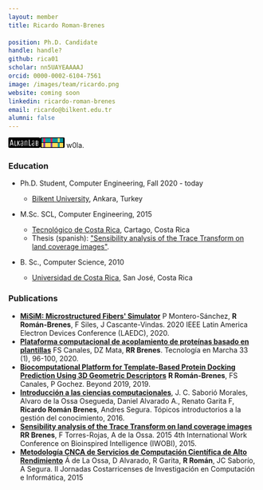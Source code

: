 ```yaml
---
layout: member
title: Ricardo Roman-Brenes

position: Ph.D. Candidate
handle: handle?
github: rica01
scholar: nn5UAYEAAAAJ
orcid: 0000-0002-6104-7561
image: /images/team/ricardo.png
website: coming soon
linkedin: ricardo-roman-brenes
email: ricardo@bilkent.edu.tr
alumni: false
---
```

<img style="height:1.5em;" src="https://github.com/BilkentCompGen/BilkentCompGen.github.io/blob/master/images/team/RRB_sq_side_dna.png?raw=true"/> w0la.

### Education

- Ph.D. Student, Computer Engineering, Fall 2020 - today
  - [Bilkent University](http://www.cs.bilkent.edu.tr/), Ankara, Turkey
  
- M.Sc. SCL, Computer Engineering, 2015
  - [Tecnológico de Costa Rica](http://tec.ac.cr/), Cartago, Costa Rica 
  - Thesis (spanish): ["Sensibility analysis of the Trace Transform on land coverage images"](https://repositoriotec.tec.ac.cr/handle/2238/6687).
  
- B. Sc., Computer Science, 2010 
  - [Universidad de Costa Rica](https://www.ecci.ucr.ac.cr/), San José, Costa Rica

### Publications

- [**MiSiM: Microstructured Fibers' Simulator**]() P Montero-Sánchez, **R Román-Brenes**, F Siles, J Cascante-Vindas. 2020 IEEE Latin America Electron Devices Conference (LAEDC), 2020.
- [**Plataforma computacional de acoplamiento de proteínas basado en plantillas**]() FS Canales, DZ Mata, **RR Brenes**. Tecnología en Marcha 33 (1), 96-100, 2020.
- [**Biocomputational Platform for Template-Based Protein Docking Prediction Using 3D Geometric Descriptors**]() **R Román-Brenes**, FS Canales, P Gochez. Beyond 2019, 2019.
- [**Introducción a las ciencias computacionales**](), J. C. Saborió Morales,  Alvaro de la Ossa Osegueda, Daniel Alvarado A., Renato Garita F, **Ricardo Román Brenes**, Andres Segura. Tópicos introductorios a la gestión del conocimiento, 2016.
- [**Sensibility analysis of the Trace Transform on land coverage images**]() **RR Brenes**, F Torres-Rojas, A de la Ossa. 2015 4th International Work Conference on Bioinspired Intelligence (IWOBI), 2015.
- [**Metodología CNCA de Servicios de Computación Científica de Alto Rendimiento**]() Á de La Ossa, D Alvarado, R Garita, **R Román**, JC Saborío, A Segura. II Jornadas Costarricenses de Investigación en Computación e Informática, 2015


